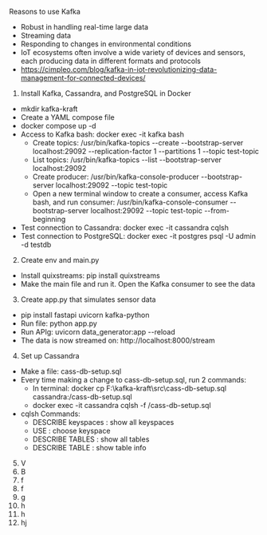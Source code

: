 Reasons to use Kafka
- Robust in handling real-time large data
- Streaming data
- Responding to changes in environmental conditions
- IoT ecosystems often involve a wide variety of devices and sensors, each producing data in different formats and protocols
- https://cimpleo.com/blog/kafka-in-iot-revolutionizing-data-management-for-connected-devices/

1. Install Kafka, Cassandra, and PostgreSQL in Docker
 - mkdir kafka-kraft
 - Create a YAML compose file
 - docker compose up -d
 - Access to Kafka bash: docker exec -it kafka bash
   - Create topics: /usr/bin/kafka-topics --create --bootstrap-server localhost:29092 --replication-factor 1 --partitions 1 --topic test-topic
   - List topics: /usr/bin/kafka-topics --list --bootstrap-server localhost:29092
   - Create producer: /usr/bin/kafka-console-producer --bootstrap-server localhost:29092 --topic test-topic
   - Open a new terminal window to create a consumer, access Kafka bash, and run consumer: /usr/bin/kafka-console-consumer --bootstrap-server localhost:29092 --topic test-topic --from-beginning
 - Test connection to Cassandra: docker exec -it cassandra cqlsh
 - Test connection to PostgreSQL: docker exec -it postgres psql -U admin -d testdb
2. Create env and main.py
 - Install quixstreams: pip install quixstreams
 - Make the main file and run it. Open the Kafka consumer to see the data
3. Create app.py that simulates sensor data
 - pip install fastapi uvicorn kafka-python
 - Run file: python app.py
 - Run APIg: uvicorn data_generator:app --reload
 - The data is now streamed on: http://localhost:8000/stream
4. Set up Cassandra
 - Make a file: cass-db-setup.sql
 - Every time making a change to cass-db-setup.sql, run 2 commands:
   - In terminal: docker cp F:\kafka-kraft\src\cass-db-setup.sql cassandra:/cass-db-setup.sql
   - docker exec -it cassandra cqlsh -f /cass-db-setup.sql
 - cqlsh Commands:
   - DESCRIBE keyspaces  : show all keyspaces
   - USE <keyspace-name> : choose keyspace 
   - DESCRIBE TABLES     : show all tables
   - DESCRIBE TABLE <table-name> : show table info
5. V
6. B
7. f
8. f
9. g
10. h
11. h
12. hj
